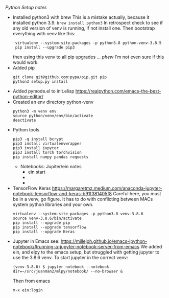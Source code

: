 _Python Setup notes_

* Installed python3 with brew
  This is a mistake actually, because it installed python 3.9.
   `brew install python3`
   In retrospect check to see if any old version of venv is running, if not install one.
   Then bootstrap everything with venv like this:
   ```
    virtualenv --system-site-packages -p python3.8 python-venv-3.8.5
	pip install --upgrade pip3
   ```
   then using this venv to all pip upgrades ... *phew*  I'm not even sure if this would work.
* Added pip
   ```shell
   git clone git@github.com:pypa/pip.git pip
   python3 setup.py install
   ```
* Added pymode.el to init.elisp
   https://realpython.com/emacs-the-best-python-editor/
* Created an env directory python-venv
   ```shell
   python3 -m venv env 
   source python/venv/env/bin/activate
   deactivate
   ```
* Python tools
	```shell
   pip3 -q install bcrypt
   pip3 install virtualenvwrapper
   pip3 install jupyter
   pip3 install torch torchvision
   pip install numpy pandas requests
   ```
   * Notebooks: Jupiter/ein notes
	   * ein start
	   * <ctrl-c> <ctrl-c>
	   * 
* TensorFlow Keras
https://margaretmz.medium.com/anaconda-jupyter-notebook-tensorflow-and-keras-b91f381405f8
  Careful here, you must be in a venv, go figure.  It has to do with 
  conflicting between MACs system python libraries and your own.
  ```shell
  virtualenv --system-site-packages -p python3.8 venv-3.8.6
  source venv-3.8.6/bin/activate 
  pip install --upgrade pip
  pip install --upgrade tensorflow
  pip install --upgrade Keras
  ```
* Jupyter in Emacs
  see: https://millejoh.github.io/emacs-ipython-notebook/#running-a-jupyter-notebook-server-from-emacs
  We added ein, and elpy to the emacs setup, but struggled with getting jupyter to use the 3.8.6 venv.
  To start jupyter in the correct venv:
  ```
  (venv-3.8.6) $ jupyter notebook --notebook-dir=~/src/juanman2/mlpy/notebook/ --no-browser &
  ```
  Then from emacs
  ```
  m-x ein:login
  ```
  
